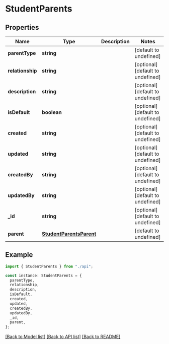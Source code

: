# StudentParents

## Properties

| Name             | Type                                                | Description | Notes                             |
| ---------------- | --------------------------------------------------- | ----------- | --------------------------------- |
| **parentType**   | **string**                                          |             | [default to undefined]            |
| **relationship** | **string**                                          |             | [optional] [default to undefined] |
| **description**  | **string**                                          |             | [optional] [default to undefined] |
| **isDefault**    | **boolean**                                         |             | [optional] [default to undefined] |
| **created**      | **string**                                          |             | [optional] [default to undefined] |
| **updated**      | **string**                                          |             | [optional] [default to undefined] |
| **createdBy**    | **string**                                          |             | [optional] [default to undefined] |
| **updatedBy**    | **string**                                          |             | [optional] [default to undefined] |
| **\_id**         | **string**                                          |             | [optional] [default to undefined] |
| **parent**       | [**StudentParentsParent**](StudentParentsParent.md) |             | [default to undefined]            |

## Example

```typescript
import { StudentParents } from "./api";

const instance: StudentParents = {
  parentType,
  relationship,
  description,
  isDefault,
  created,
  updated,
  createdBy,
  updatedBy,
  _id,
  parent,
};
```

[[Back to Model list]](../README.md#documentation-for-models) [[Back to API list]](../README.md#documentation-for-api-endpoints) [[Back to README]](../README.md)
